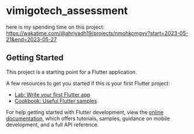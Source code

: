 # vimigotech_assessment

here is my spending time on this project:
https://wakatime.com/@ahriyadh19/projects/nmohkcmgvv?start=2023-05-21&end=2023-05-27

## Getting Started

This project is a starting point for a Flutter application.

A few resources to get you started if this is your first Flutter project:

- [Lab: Write your first Flutter app](https://docs.flutter.dev/get-started/codelab)
- [Cookbook: Useful Flutter samples](https://docs.flutter.dev/cookbook)

For help getting started with Flutter development, view the
[online documentation](https://docs.flutter.dev/), which offers tutorials,
samples, guidance on mobile development, and a full API reference.
